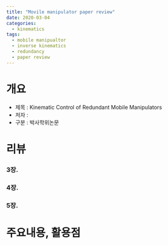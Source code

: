 ```yaml
---
title: "Movile manipulator paper review"
date: 2020-03-04
categories:
  - kinematics
tags:
  - mobile manipualtor
  - inverse kinematics
  - redundancy
  - paper review
---
```


# 개요
- 제목 : Kinematic Control of Redundant Mobile Manipulators
- 저자 : 
- 구분 : 박사학위논문

# 리뷰
### 3장. 
### 4장.
### 5장.

# 주요내용, 활용점
